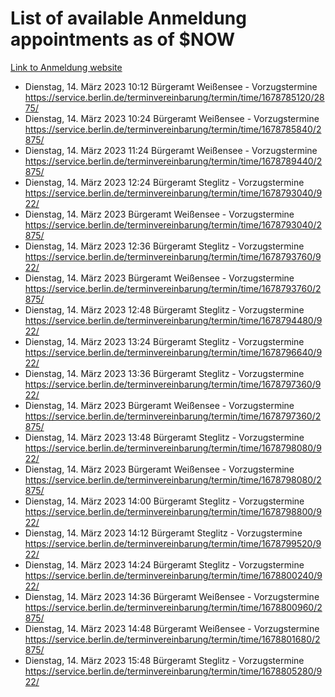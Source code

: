 # List of available Anmeldung appointments as of $NOW
[Link to Anmeldung website](https://service.berlin.de/terminvereinbarung/termin/tag.php?termin=1&anliegen[]=120686&dienstleisterlist=122210,122217,327316,122219,327312,122227,327314,122231,327346,122243,327348,122254,122252,329742,122260,329745,122262,329748,122271,327278,122273,327274,122277,327276,330436,122280,327294,122282,327290,122284,327292,122291,327270,122285,327266,122286,327264,122296,327268,150230,329760,122297,327286,122294,327284,122312,329763,122314,329775,122304,327330,122311,327334,122309,327332,317869,122281,327352,122279,329772,122283,122276,327324,122274,327326,122267,329766,122246,327318,122251,327320,122257,327322,122208,327298,122226,327300&herkunft=http%3A%2F%2Fservice.berlin.de%2Fdienstleistung%2F120686%2F)
- Dienstag, 14. März 2023 10:12 Bürgeramt Weißensee - Vorzugstermine https://service.berlin.de/terminvereinbarung/termin/time/1678785120/2875/
- Dienstag, 14. März 2023 10:24 Bürgeramt Weißensee - Vorzugstermine https://service.berlin.de/terminvereinbarung/termin/time/1678785840/2875/
- Dienstag, 14. März 2023 11:24 Bürgeramt Weißensee - Vorzugstermine https://service.berlin.de/terminvereinbarung/termin/time/1678789440/2875/
- Dienstag, 14. März 2023 12:24 Bürgeramt Steglitz - Vorzugstermine https://service.berlin.de/terminvereinbarung/termin/time/1678793040/922/
- Dienstag, 14. März 2023  Bürgeramt Weißensee - Vorzugstermine https://service.berlin.de/terminvereinbarung/termin/time/1678793040/2875/
- Dienstag, 14. März 2023 12:36 Bürgeramt Steglitz - Vorzugstermine https://service.berlin.de/terminvereinbarung/termin/time/1678793760/922/
- Dienstag, 14. März 2023  Bürgeramt Weißensee - Vorzugstermine https://service.berlin.de/terminvereinbarung/termin/time/1678793760/2875/
- Dienstag, 14. März 2023 12:48 Bürgeramt Steglitz - Vorzugstermine https://service.berlin.de/terminvereinbarung/termin/time/1678794480/922/
- Dienstag, 14. März 2023 13:24 Bürgeramt Steglitz - Vorzugstermine https://service.berlin.de/terminvereinbarung/termin/time/1678796640/922/
- Dienstag, 14. März 2023 13:36 Bürgeramt Steglitz - Vorzugstermine https://service.berlin.de/terminvereinbarung/termin/time/1678797360/922/
- Dienstag, 14. März 2023  Bürgeramt Weißensee - Vorzugstermine https://service.berlin.de/terminvereinbarung/termin/time/1678797360/2875/
- Dienstag, 14. März 2023 13:48 Bürgeramt Steglitz - Vorzugstermine https://service.berlin.de/terminvereinbarung/termin/time/1678798080/922/
- Dienstag, 14. März 2023  Bürgeramt Weißensee - Vorzugstermine https://service.berlin.de/terminvereinbarung/termin/time/1678798080/2875/
- Dienstag, 14. März 2023 14:00 Bürgeramt Steglitz - Vorzugstermine https://service.berlin.de/terminvereinbarung/termin/time/1678798800/922/
- Dienstag, 14. März 2023 14:12 Bürgeramt Steglitz - Vorzugstermine https://service.berlin.de/terminvereinbarung/termin/time/1678799520/922/
- Dienstag, 14. März 2023 14:24 Bürgeramt Steglitz - Vorzugstermine https://service.berlin.de/terminvereinbarung/termin/time/1678800240/922/
- Dienstag, 14. März 2023 14:36 Bürgeramt Weißensee - Vorzugstermine https://service.berlin.de/terminvereinbarung/termin/time/1678800960/2875/
- Dienstag, 14. März 2023 14:48 Bürgeramt Weißensee - Vorzugstermine https://service.berlin.de/terminvereinbarung/termin/time/1678801680/2875/
- Dienstag, 14. März 2023 15:48 Bürgeramt Steglitz - Vorzugstermine https://service.berlin.de/terminvereinbarung/termin/time/1678805280/922/
